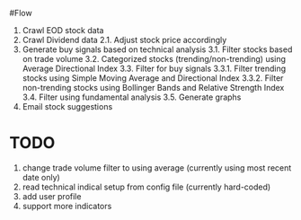 #Flow 
1. Crawl EOD stock data
2. Crawl Dividend data
2.1. Adjust stock price accordingly 
3. Generate buy signals based on technical analysis 
3.1. Filter stocks based on trade volume
3.2. Categorized stocks (trending/non-trending) using Average Directional Index 
3.3. Filter for buy signals
3.3.1. Filter trending stocks using Simple Moving Average and Directional Index
3.3.2. Filter non-trending stocks using Bollinger Bands and Relative Strength Index
3.4. Filter using fundamental analysis
3.5. Generate graphs
4. Email stock suggestions 

#  TODO 
1. change trade volume filter to using average (currently using most recent date only)
2. read technical indical setup from config file (currently hard-coded)
3. add user profile 
4. support more indicators
